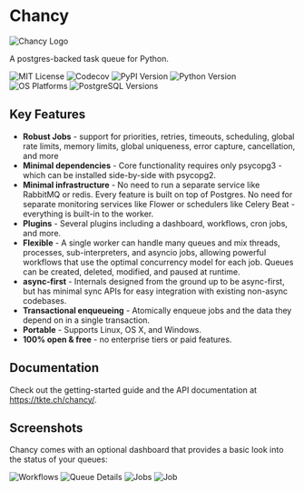 # Chancy

![Chancy Logo](misc/logo_small.png)

A postgres-backed task queue for Python.

![MIT License](https://img.shields.io/github/license/tktech/chancy)
![Codecov](https://img.shields.io/codecov/c/github/TkTech/chancy)
![PyPI Version](https://img.shields.io/pypi/v/chancy)
![Python Version](https://img.shields.io/pypi/pyversions/chancy)
![OS Platforms](https://img.shields.io/badge/OS-Linux%20|%20macOS%20|%20Windows-blue)
![PostgreSQL Versions](https://img.shields.io/badge/PostgreSQL-%2014%20|%2015%20|%2016%20|%2017-blue)

## Key Features

- **Robust Jobs** - support for priorities, retries, timeouts, scheduling,
  global rate limits, memory limits, global uniqueness, error
  capture, cancellation, and more
- **Minimal dependencies** - Core functionality requires only psycopg3 - which
  can be installed side-by-side with psycopg2.
- **Minimal infrastructure** - No need to run a separate service like
  RabbitMQ or redis. Every feature is built on top of Postgres. No need
  for separate monitoring services like Flower or schedulers like Celery
  Beat - everything is built-in to the worker.
- **Plugins** - Several plugins including a dashboard, workflows, cron jobs,
  and more.
- **Flexible** - A single worker can handle many queues and mix threads,
  processes, sub-interpreters, and asyncio jobs, allowing powerful workflows
  that use the optimal concurrency model for each job. Queues can be created,
  deleted, modified, and paused at runtime.
- **async-first** - Internals designed from the ground up to be async-first,
  but has minimal sync APIs for easy integration with existing non-async
  codebases.
- **Transactional enqueueing** - Atomically enqueue jobs and the data they
  depend on in a single transaction.
- **Portable** - Supports Linux, OS X, and Windows.
- **100% open & free** - no enterprise tiers or paid features.

## Documentation

Check out the getting-started guide and the API documentation at
https://tkte.ch/chancy/.

## Screenshots

Chancy comes with an optional dashboard that provides a basic
look into the status of your queues:

![Workflows](misc/ux_workflow.png)
![Queue Details](misc/ux_queue.png)
![Jobs](misc/ux_jobs.png)
![Job](misc/ux_job_failed.png)